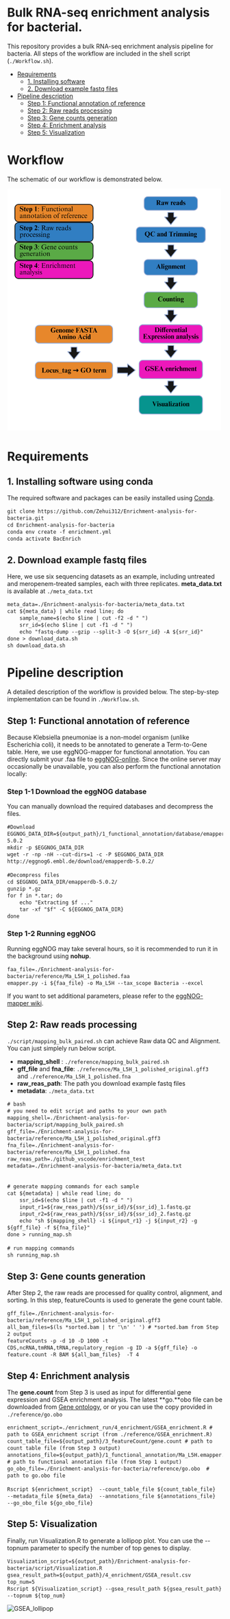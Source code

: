 # Bulk RNA-seq enrichment analysis for bacterial.
This repository provides a bulk RNA-seq enrichment analysis pipeline for bacteria. All steps of the workflow are included in the shell script (`./Workflow.sh`).
- [Requirements](#Requirements)
  -  [1. Installing software](#1.-Installing-software-using-conda)
  -  [2. Download example fastq files](#2.-Download-example-fastq-files)
- [Pipeline description](#pipeline-description)
  -  [Step 1: Functional annotation of reference](#step-1-functional-annotation-of-reference)
  -  [Step 2: Raw reads processing](#step-2-raw-reads-processing)
  -  [Step 3: Gene counts generation](#step-3-gene-counts-generation)
  -  [Step 4: Enrichment analysis](#step-4-enrichment-analysis)
  -  [Step 5: Visualization](#step-5-visualization)
# Workflow
The schematic of our workflow is demonstrated below.

<img src="/images/Workflow.png" alt="Workflow" width="500"/>

# Requirements
## 1. Installing software using conda
The required software and packages can be easily installed using [Conda](https://www.anaconda.com/docs/getting-started/miniconda/install). 
```
git clone https://github.com/Zehui312/Enrichment-analysis-for-bacteria.git
cd Enrichment-analysis-for-bacteria
conda env create -f enrichment.yml
conda activate BacEnrich
```
## 2. Download example fastq files
Here, we use six sequencing datasets as an example, including untreated and meropenem-treated samples, each with three replicates. **meta_data.txt** is available at `./meta_data.txt`
```
meta_data=./Enrichment-analysis-for-bacteria/meta_data.txt
cat ${meta_data} | while read line; do
    sample_name=$(echo $line | cut -f2 -d " ")
    srr_id=$(echo $line | cut -f1 -d " ")
    echo "fastq-dump --gzip --split-3 -O ${srr_id} -A ${srr_id}"
done > download_data.sh
sh download_data.sh
```
# Pipeline description
A detailed description of the workflow is provided below. The step-by-step implementation can be found in `./Workflow.sh`.
## Step 1: Functional annotation of reference
Because Klebsiella pneumoniae is a non-model organism (unlike Escherichia coli), it needs to be annotated to generate a Term-to-Gene table. Here, we use eggNOG-mapper for functional annotation. You can directly submit your .faa file to [eggNOG-online](http://eggnog-mapper.embl.de/). Since the online server may occasionally be unavailable, you can also perform the functional annotation locally:

### Step 1-1 Download the eggNOG database
You can manually download the required databases and decompress the files.
```
#Download 
EGGNOG_DATA_DIR=${output_path}/1_functional_annotation/database/emapperdb-5.0.2 
mkdir -p $EGGNOG_DATA_DIR
wget -r -np -nH --cut-dirs=1 -c -P $EGGNOG_DATA_DIR http://eggnog6.embl.de/download/emapperdb-5.0.2/

#Decompress files
cd $EGGNOG_DATA_DIR/emapperdb-5.0.2/
gunzip *.gz
for f in *.tar; do
    echo "Extracting $f ..."
    tar -xf "$f" -C ${EGGNOG_DATA_DIR}
done
```
### Step 1-2 Running eggNOG
Running eggNOG may take several hours, so it is recommended to run it in the background using **nohup**.
```
faa_file=./Enrichment-analysis-for-bacteria/reference/Ma_L5H_1_polished.faa
emapper.py -i ${faa_file} -o Ma_L5H --tax_scope Bacteria --excel
```
If you want to set additional parameters, please refer to the [eggNOG-mapper wiki](https://github.com/eggnogdb/eggnog-mapper/wiki/eggNOG-mapper-v2.1.5-to-v2.1.13#user-content-Software_Requirements).

## Step 2: Raw reads processing
```./script/mapping_bulk_paired.sh``` can achieve Raw data QC and Alignment. You can just simplely run below script. 
- **mapping_shell** : `./reference/mapping_bulk_paired.sh `
- **gff_file** and **fna_file**: `./reference/Ma_L5H_1_polished_original.gff3 ` and `./reference/Ma_L5H_1_polished.fna`
- **raw_reas_path**: The path you download example fastq files
- **metadata**: `./meta_data.txt`


```
# bash
# you need to edit script and paths to your own path
mapping_shell=./Enrichment-analysis-for-bacteria/script/mapping_bulk_paired.sh
gff_file=./Enrichment-analysis-for-bacteria/reference/Ma_L5H_1_polished_original.gff3
fna_file=./Enrichment-analysis-for-bacteria/reference/Ma_L5H_1_polished.fna
raw_reas_path=./github_vscode/enrichment_test
metadata=./Enrichment-analysis-for-bacteria/meta_data.txt


# generate mapping commands for each sample
cat ${metadata} | while read line; do
    ssr_id=$(echo $line | cut -f1 -d " ")
    input_r1=${raw_reas_path}/${ssr_id}/${ssr_id}_1.fastq.gz
    input_r2=${raw_reas_path}/${ssr_id}/${ssr_id}_2.fastq.gz
    echo "sh ${mapping_shell} -i ${input_r1} -j ${input_r2} -g ${gff_file} -f ${fna_file}"
done > running_map.sh

# run mapping commands 
sh running_map.sh
```

## Step 3: Gene counts generation
After Step 2, the raw reads are processed for quality control, alignment, and sorting. In this step, featureCounts is used to generate the gene count table.
```
gff_file=./Enrichment-analysis-for-bacteria/reference/Ma_L5H_1_polished_original.gff3
all_bam_files=$(ls *sorted.bam | tr '\n' ' ') # *sorted.bam from Step 2 output
featureCounts -p -d 10 -D 1000 -t CDS,ncRNA,tmRNA,tRNA,regulatory_region -g ID -a ${gff_file} -o feature.count -R BAM ${all_bam_files}  -T 4
```

## Step 4: Enrichment analysis
The **gene.count** from Step 3 is used as input for differential gene expression and GSEA enrichment analysis. The latest **go.**obo file can be downloaded from [Gene ontology](https://geneontology.org/docs/download-ontology/), or or you can use the copy provided in `./reference/go.obo`

```
enrichment_script=./enrichment_run/4_enrichment/GSEA_enrichment.R # path to GSEA_enrichment script (from ./reference/GSEA_enrichment.R)
count_table_file=${output_path}/3_featureCount/gene.count # path to count table file (from Step 3 output) 
annotations_file=${output_path}/1_functional_annotation/Ma_L5H.emapper.annotations.xlsx # path to functional annotation file (from Step 1 output)
go_obo_file=./Enrichment-analysis-for-bacteria/reference/go.obo  # path to go.obo file

Rscript ${enrichment_script}  --count_table_file ${count_table_file}  --metadata_file ${meta_data}  --annotations_file ${annotations_file}  --go_obo_file ${go_obo_file}
```
## Step 5: Visualization
Finally, run Visualization.R to generate a lollipop plot. You can use the --topnum parameter to specify the number of top genes to display.
```
Visualization_script=${output_path}/Enrichment-analysis-for-bacteria/script/Visualization.R
gsea_result_path=${output_path}/4_enrichment/GSEA_result.csv
top_num=5
Rscript ${Visualization_script} --gsea_result_path ${gsea_result_path} --topnum ${top_num}

```
![GSEA_lollipop](/images/GSEA_lollipop.jpg)
